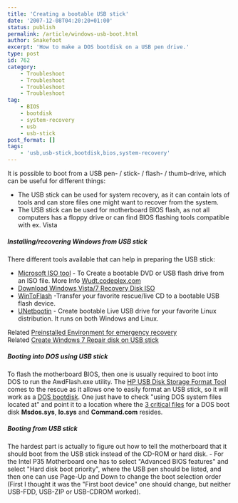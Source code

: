 ```yaml
---
title: 'Creating a bootable USB stick'
date: '2007-12-08T04:20:20+01:00'
status: publish
permalink: /article/windows-usb-boot.html
author: Snakefoot
excerpt: 'How to make a DOS bootdisk on a USB pen drive.'
type: post
id: 762
category:
    - Troubleshoot
    - Troubleshoot
    - Troubleshoot
    - Troubleshoot
tag:
    - BIOS
    - bootdisk
    - system-recovery
    - usb
    - usb-stick
post_format: []
tags:
    - 'usb,usb-stick,bootdisk,bios,system-recovery'
---
```

It is possible to boot from a USB pen- / stick- / flash- / thumb-drive, which can be useful for different things:

- The USB stick can be used for system recovery, as it can contain lots of tools and can store files one might want to recover from the system.
- The USB stick can be used for motherboard BIOS flash, as not all computers has a floppy drive or can find BIOS flashing tools compatible with ex. Vista

##### Installing/recovering Windows from USB stick

 There different tools available that can help in preparing the USB stick:
- [Microsoft ISO tool](http://store.microsoft.com/help/ISO-Tool) - To Create a bootable DVD or USB flash drive from an ISO file. More Info [Wudt.codeplex.com](http://wudt.codeplex.com/ "Windows7-USB-DVD-tool.exe")
- [Download Windows Vista/7 Recovery Disk ISO](http://neosmart.net/wiki/display/EBCD/Recovering%20the%20Vista%20Bootloader%20from%20the%20DVD)
- [WinToFlash](http://wintoflash.com/home/en/) -Transfer your favorite rescue/live CD to a bootable USB flash device.
- [UNetbootin](http://unetbootin.sourceforge.net/) - Create bootable Live USB drive for your favorite Linux distribution. It runs on both Windows and Linux.
 
 Related [Preinstalled Environment for emergency recovery](/article/winnt-preinstalled-environment.html)  
 Related [Create Windows 7 Repair disk on USB stick](/article/winnt-usb-repair-disk.html)  
##### Booting into DOS using USB stick

 To flash the motherboard BIOS, then one is usually required to boot into DOS to run the AwdFlash.exe utility. The [HP USB Disk Storage Format Tool](http://www.softpedia.com/get/System/Hard-Disk-Utils/HP-USB-Disk-Storage-Format-Tool.shtml) comes to the rescue as it allows one to easily format an USB stick, so it will work as a [DOS bootdisk](/article/dos-bootdisk.html). One just have to check "using DOS system files located at" and point it to a location where the [3 critical files](http://smallvoid.orgfree.com/?file=bootdisk.zip) for a DOS boot disk **Msdos.sys**, **Io.sys** and **Command.com** resides.  
  
##### Booting from USB stick

 The hardest part is actually to figure out how to tell the motherboard that it should boot from the USB stick instead of the CD-ROM or hard disk. - For the Intel P35 Motherboard one has to select "Advanced BIOS features" and select "Hard disk boot priority", where the USB pen should be listed, and then one can use Page-Up and Down to change the boot selection order (First I thought it was the "First boot device" one should change, but neither USB-FDD, USB-ZIP or USB-CDROM worked).